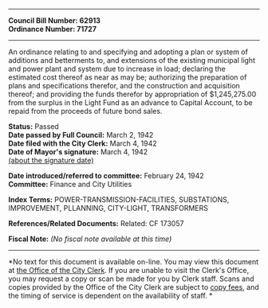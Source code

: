 * * * * *  
  
**Council Bill Number: [](#h0)[](#h2)62913**   
**Ordinance Number: 71727**  
  
* * * * *  
  
An ordinance relating to and specifying and adopting a plan or system of additions and betterments to, and extensions of the existing municipal light and power plant and system due to increase in load; declaring the estimated cost thereof as near as may be; authorizing the preparation of plans and specifications therefor, and the construction and acquisition thereof; and providing the funds therefor by appropriation of $1,245,275.00 from the surplus in the Light Fund as an advance to Capital Account, to be repaid from the proceeds of future bond sales.  
  
**Status:** Passed   
**Date passed by Full Council:** March 2, 1942   
**Date filed with the City Clerk:** March 4, 1942   
**Date of Mayor's signature:** March 4, 1942   
[(about the signature date)](/~public/approvaldate.htm)   
  
  
**Date introduced/referred to committee:** February 24, 1942   
**Committee:** Finance and City Utilities   
  
**Index Terms:** POWER-TRANSMISSION-FACILITIES, SUBSTATIONS, IMPROVEMENT, PLLANNING, CITY-LIGHT, TRANSFORMERS  
  
**References/Related Documents:** Related: CF 173057  
  
**Fiscal Note:** *(No fiscal note available at this time)*  
  
* * * * *  
  
*No text for this document is available on-line. You may view this document at [the Office of the City Clerk](http://www.seattle.gov/leg/clerk/contactUs.htm). If you are unable to visit the Clerk's Office, you may request a copy or scan be made for you by Clerk staff. Scans and copies provided by the Office of the City Clerk are subject to [copy fees](http://clerk.seattle.gov/~public/clerkfees.htm), and the timing of service is dependent on the availability of staff. *  
  
  
